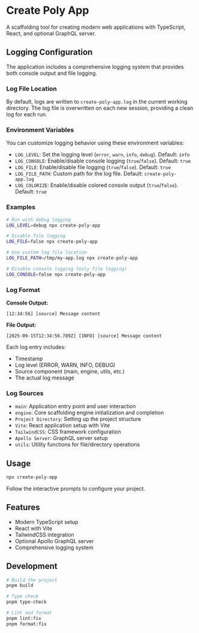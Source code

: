 # Create Poly App

A scaffolding tool for creating modern web applications with TypeScript, React, and optional GraphQL server.

## Logging Configuration

The application includes a comprehensive logging system that provides both console output and file logging.

### Log File Location

By default, logs are written to `create-poly-app.log` in the current working directory. The log file is overwritten on each new session, providing a clean log for each run.

### Environment Variables

You can customize logging behavior using these environment variables:

- `LOG_LEVEL`: Set the logging level (`error`, `warn`, `info`, `debug`). Default: `info`
- `LOG_CONSOLE`: Enable/disable console logging (`true`/`false`). Default: `true`
- `LOG_FILE`: Enable/disable file logging (`true`/`false`). Default: `true`
- `LOG_FILE_PATH`: Custom path for the log file. Default: `create-poly-app.log`
- `LOG_COLORIZE`: Enable/disable colored console output (`true`/`false`). Default: `true`

### Examples

```bash
# Run with debug logging
LOG_LEVEL=debug npx create-poly-app

# Disable file logging
LOG_FILE=false npx create-poly-app

# Use custom log file location
LOG_FILE_PATH=/tmp/my-app.log npx create-poly-app

# Disable console logging (only file logging)
LOG_CONSOLE=false npx create-poly-app
```

### Log Format

**Console Output:**

```
[12:34:56] [source] Message content
```

**File Output:**

```
[2025-09-15T12:34:56.789Z] [INFO] [source] Message content
```

Each log entry includes:

- Timestamp
- Log level (ERROR, WARN, INFO, DEBUG)
- Source component (main, engine, utils, etc.)
- The actual log message

### Log Sources

- `main`: Application entry point and user interaction
- `engine`: Core scaffolding engine initialization and completion
- `Project Directory`: Setting up the project structure
- `Vite`: React application setup with Vite
- `TailwindCSS`: CSS framework configuration
- `Apollo Server`: GraphQL server setup
- `utils`: Utility functions for file/directory operations

## Usage

```bash
npx create-poly-app
```

Follow the interactive prompts to configure your project.

## Features

- Modern TypeScript setup
- React with Vite
- TailwindCSS integration
- Optional Apollo GraphQL server
- Comprehensive logging system

## Development

```bash
# Build the project
pnpm build

# Type check
pnpm type-check

# Lint and format
pnpm lint:fix
pnpm format:fix
```
